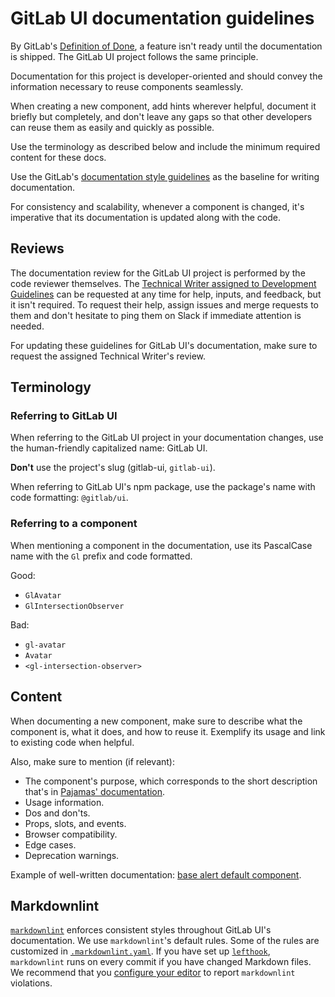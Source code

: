# GitLab UI documentation guidelines

By GitLab's [Definition of Done](https://docs.gitlab.com/ee/development/contributing/merge_request_workflow.html#definition-of-done),
a feature isn't ready until the documentation is shipped. The GitLab UI project
follows the same principle.

Documentation for this project is developer-oriented and should convey the
information necessary to reuse components seamlessly.

When creating a new component, add hints wherever helpful, document it briefly but completely,
and don't leave any gaps so that other developers can reuse them as easily and quickly as possible.

Use the terminology as described below and include the minimum required content
for these docs.

Use the GitLab's [documentation style guidelines](https://docs.gitlab.com/ee/development/documentation/styleguide.html)
as the baseline for writing documentation.

For consistency and scalability, whenever a component is changed, it's imperative
that its documentation is updated along with the code.

## Reviews

The documentation review for the GitLab UI project is performed by the code
reviewer themselves. The [Technical Writer assigned to Development Guidelines](https://about.gitlab.com/handbook/engineering/ux/technical-writing/#assignments-to-development-guidelines)
can be requested at any time for help, inputs, and feedback, but it isn't
required. To request their help, assign issues
and merge requests to them and don't hesitate to ping them on Slack if immediate attention is needed.

For updating these guidelines for GitLab UI's documentation, make sure to request the assigned
Technical Writer's review.

## Terminology

### Referring to GitLab UI

When referring to the GitLab UI project in your documentation changes, use the human-friendly
capitalized name: GitLab UI.

**Don't** use the project's slug (gitlab-ui, `gitlab-ui`).

When referring to GitLab UI's npm package, use the package's name with code formatting: `@gitlab/ui`.

### Referring to a component

When mentioning a component in the documentation, use its PascalCase name with the `Gl` prefix and
code formatted.

Good:

- `GlAvatar`
- `GlIntersectionObserver`

Bad:

- `gl-avatar`
- `Avatar`
- `<gl-intersection-observer>`

## Content

When documenting a new component, make sure to describe what the component is,
what it does, and how to reuse it. Exemplify its usage and link to existing
code when helpful.

Also, make sure to mention (if relevant):

- The component's purpose, which corresponds to the short description that's in [Pajamas' documentation](https://design.gitlab.com/components/).
- Usage information.
- Dos and don'ts.
- Props, slots, and events.
- Browser compatibility.
- Edge cases.
- Deprecation warnings.

Example of well-written documentation: [base alert default component](https://gitlab-org.gitlab.io/gitlab-ui/?path=/story/base-alert--default).

## Markdownlint

[`markdownlint`](https://github.com/DavidAnson/markdownlint) enforces consistent styles throughout
GitLab UI's documentation.
We use `markdownlint`'s default rules. Some of the rules are customized in
[`.markdownlint.yaml`](../../.markdownlint.yaml).
If you have set up [`lefthook`](./lefthook.md), `markdownlint` runs on every commit if you have changed
Markdown files.
We recommend that you [configure your editor](https://docs.gitlab.com/ee/development/documentation/testing.html#configure-editors)
to report `markdownlint` violations.
